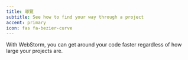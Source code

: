 ```yaml
---
title: 導覽
subtitle: See how to find your way through a project
accent: primary
icon: fas fa-bezier-curve
---
```


With WebStorm, you can get around your code faster regardless of how large your projects are.
